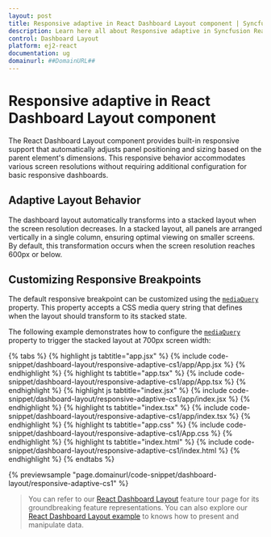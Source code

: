 ```yaml
---
layout: post
title: Responsive adaptive in React Dashboard Layout component | Syncfusion
description: Learn here all about Responsive adaptive in Syncfusion React Dashboard Layout  component of Syncfusion Essential JS 2 and more.
control: Dashboard Layout
platform: ej2-react
documentation: ug
domainurl: ##DomainURL##
---
```


# Responsive adaptive in React Dashboard Layout  component

The React Dashboard Layout component provides built-in responsive support that automatically adjusts panel positioning and sizing based on the parent element's dimensions. This responsive behavior accommodates various screen resolutions without requiring additional configuration for basic responsive dashboards.

## Adaptive Layout Behavior

The dashboard layout automatically transforms into a stacked layout when the screen resolution decreases. In a stacked layout, all panels are arranged vertically in a single column, ensuring optimal viewing on smaller screens. By default, this transformation occurs when the screen resolution reaches 600px or below.

## Customizing Responsive Breakpoints

The default responsive breakpoint can be customized using the [`mediaQuery`](https://ej2.syncfusion.com/react/documentation/api/dashboard-layout/#mediaquery) property. This property accepts a CSS media query string that defines when the layout should transform to its stacked state.

The following example demonstrates how to configure the [`mediaQuery`](https://ej2.syncfusion.com/react/documentation/api/dashboard-layout/#mediaquery) property to trigger the stacked layout at 700px screen width:

{% tabs %}
{% highlight js tabtitle="app.jsx" %}
{% include code-snippet/dashboard-layout/responsive-adaptive-cs1/app/App.jsx %}
{% endhighlight %}
{% highlight ts tabtitle="app.tsx" %}
{% include code-snippet/dashboard-layout/responsive-adaptive-cs1/app/App.tsx %}
{% endhighlight %}
{% highlight js tabtitle="index.jsx" %}
{% include code-snippet/dashboard-layout/responsive-adaptive-cs1/app/index.jsx %}
{% endhighlight %}
{% highlight ts tabtitle="index.tsx" %}
{% include code-snippet/dashboard-layout/responsive-adaptive-cs1/app/index.tsx %}
{% endhighlight %}
{% highlight ts tabtitle="app.css" %}
{% include code-snippet/dashboard-layout/responsive-adaptive-cs1/App.css %}
{% endhighlight %}
{% highlight ts tabtitle="index.html" %}
{% include code-snippet/dashboard-layout/responsive-adaptive-cs1/index.html %}
{% endhighlight %}
{% endtabs %}

 {% previewsample "page.domainurl/code-snippet/dashboard-layout/responsive-adaptive-cs1" %}

> You can refer to our [React Dashboard Layout](https://www.syncfusion.com/react-ui-components/react-dashboard-layout) feature tour page for its groundbreaking feature representations. You can also explore our [React Dashboard Layout example](https://ej2.syncfusion.com/react/demos/#/material/dashboard-layout/default) to knows how to present and manipulate data.